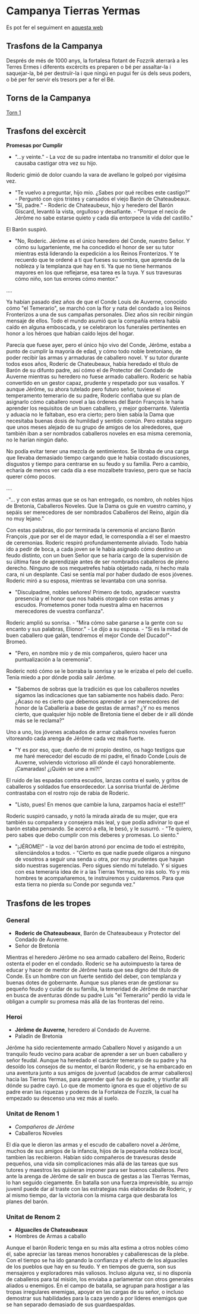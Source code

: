 # Campanya Tierras Yermas

Es pot fer el seguiment en [aquesta web](http://orkete.wixsite.com/tierrasyermas)

## Trasfons de la Campanya

Després de més de 1000 anys, la fortalesa flotant de Fozzrik aterrarà a les Terres Ermes i diferents excèrcits es preparen o bé per assaltar-la i saquejar-la, bé per destruïr-la i que ningú en pugui fer ús dels seus poders, o bé per fer servir els tresors per a fer el Bé.

## Torns de la Campanya
[Torn 1](./torn_1.md)

## Trasfons del excèrcit

**Promesas por Cumplir**

- "...y veinte." - La voz de su padre intentaba no transmitir el dolor que le causaba castigar otra vez su hijo.

Roderic gimió de dolor cuando la vara de avellano le golpeó por vigésima vez.

- "Te vuelvo a preguntar, hijo mío. ¿Sabes por qué recibes este castigo?" - Perguntó con ojos tristes y cansados el viejo Barón de Chateaubeaux.
- "Sí, padre." - Roderic de Chateaubeux, hijo y heredero del Barón Giscard, levantó la vista, orgulloso y desafiante. - "Porque el necio de Jérôme no sabe estarse quieto y cada día entorpece la vida del castillo."

El Barón suspiró. 

- "No, Roderic. Jérôme es el único heredero del Conde, nuestro Señor. Y cómo su lugarteniente, me ha concedido el honor de ser su tutor mientras está liderando la expedición a los Reinos Fronterizos. Y te recuerdo que te ordené a ti que fueses su sombra, que aprenda de la nobleza y la templanza que hay en ti. Ya que no tiene hermanos mayores en los que reflejarse, esa tarea es la tuya. Y sus travesuras cómo niño, son tus errores cómo mentor."

....

Ya habían pasado diez años de que el Conde Louis de Auverne, conocido cómo "el Temerario", se marchó con la flor y nata del condado a los Reinos Fronterizos a una de sus campañas personales. Diez años sin recibir ningún mensaje de ellos. Todo el mundo asumió que la compañía entera había caído en alguna emboscada, y se celebraron los funerales pertinentes en honor a los héroes que habían caído lejos del hogar.

Parecía que fuese ayer, pero el único hijo vivo del Conde, Jérôme, estaba a punto de cumplir la mayoría de edad, y cómo todo noble bretoniano, de poder recibir las armas y armaduras de caballero novel. Y su tutor durante todos esos años, Roderic de Chateubeaux, había heredado el título de Barón de su difunto padre, así cómo el de Protector del Condado de Auverne mientras su heredero no fuese armado caballero. Roderic se había convertido en un gestor capaz, prudente y respetado por sus vasallos. Y aunque Jérôme, su ahora tutelado pero futuro señor, tuviese el temperamento temerario de su padre, Roderic confiaba que su plan de asignarlo cómo caballero novel a las órdenes del Barón François le haría aprender los requisitos de un buen caballero, y mejor gobernante. Valentía y aduacia no le faltaban, eso era cierto; pero bien sabía la Dama que necesitaba buenas dosis de humildad y sentido común. Pero estaba seguro que unos meses alejado de su grupo de amigos de los alrededores, que también iban a ser nombrados caballeros noveles en esa misma ceremonia, no le harían ningún daño.

No podía evitar tener una mezcla de sentimientos. Se libraba de una carga que llevaba demasiado tiempo cargando que le había costado discusiones, disgustos y tiempo para centrarse en su feudo y su família. Pero a cambio, echaría de menos ver cada día a ese mozalbete travieso, pero que se hacía querer cómo pocos.

....

-"... y con estas armas que se os han entregado, os nombro, oh nobles hijos de Bretonia, Caballeros Noveles. Que la Dama os guíe en vuestro camino, y sepáis ser merecedores de ser nombrados Caballeros del Reino, algún día no muy lejano." 

Con estas palabras, dio por terminada la ceremonia el anciano Barón François ,que por ser el de mayor edad, le correspondía a él ser el maestro de ceremonias. Roderic respiró profundamentemente aliviado. Todo había ido a pedir de boca, a cada joven se le había asignado cómo destino un feudo distinto, con un buen Señor que se haría cargo de la supervisión de su última fase de aprendizaje antes de ser nombrados caballeros de pleno derecho. Ninguno de sos mequetrefes había objetado nada, ni hecho mala cara, ni un desplante. Casi se sentía mal por haber dudado de esos jóvenes. Roderic miró a su esposa, mientras se levantaba con una sonrisa.

- "Disculpadme, nobles señores! Primero de todo, agradecer vuestra presencia y el honor que nos habéis otorgado con estas armas y escudos. Prometemos poner toda nuestra alma en hacernos merecedores de vuestra confianza".

Roderic amplió su sonrisa. - "Mira cómo sabe ganarse a la gente con su encanto y sus palabras, Elionor." - Le dijo a su esposa. - "Si es la mitad de buen caballero que galán, tendremos el mejor Conde del Ducado!"- Bromeó.

- "Pero, en nombre mío y de mis compañeros, quiero hacer una puntualización a la ceremonia". 

Roderic notó cómo se le borraba la sonrisa y se le erizaba el pelo del cuello. Tenía miedo a por dónde podía salir Jérôme.

- "Sabemos de sobras que la tradición es que los caballeros noveles sigamos las indicaciones que tan sabiamente nos habéis dado. Pero: ¿Acaso no es cierto que debemos aprender a ser merecedores del honor de la Caballería a base de gestas de armas? ¿Y no es menos cierto, que qualquier hijo noble de Bretonia tiene el deber de ir allí dónde más se le reclama?"

Uno a uno, los jóvenes acabados de armar caballeros noveles fueron vitoreando cada arenga de Jérôme cada vez más fuerte.

- "Y es por eso, que; dueño de mi propio destino, os hago testigos que me haré merecedor del escudo de mi padre, el finado Conde Louis de Auverne, volviendo victorioso allí dónde él cayó honorablemente. ¡Camaradas! ¿¡Quién se une a mí?!"

El ruido de las espadas contra escudos, lanzas contra el suelo, y gritos de caballeros y soldados fue ensordecedor. La sonrisa triunfal de Jérôme contrastaba con el rostro rojo de rabia de Roderic.

- "Listo, pues! En menos que cambie la luna, zarpamos hacia el este!!!"

Roderic suspiró cansado, y notó la mirada airada de su mujer, que era también su compañera y consejera más leal, y que podía adivinar lo que el barón estaba pensando. Se acercó a ella, le besó, y le susurró. - "Te quiero, pero sabes que debo cumplir con mis deberes y promesas. Lo siento."

- "¡JÉROME!" - la voz del barón atronó por encima de todo el estrépito, silenciándolos a todos. - "Cierto es que nadie puede oligaros a ninguno de vosotros a seguir una senda u otra, por muy prudentes que hayan sido nuestras sugerencias. Pero sigues siendo mi tutelado. Y si sigues con esa temeraria idea de ir a las Tierras Yermas, no irás solo. Yo y mis hombres te acompañaremos, te instruiremos y cuidaremos. Para que esta tierra no pierda su Conde por segunda vez."

## Trasfons de les tropes

### General
* **Roderic de Chateaubeaux**, Barón de Chateaubeaux y Protector del Condado de Auverne.
* Señor de Bretonia

Mientras el heredero Jérôme no sea armado caballero del Reino, Roderic ostenta el poder en el condado. Roderic se ha autoimpuesto la tarea de educar y hacer de mentor de Jérôme hasta que sea digno del título de Conde. Es un hombre con un fuerte sentido del deber, con templanza y buenas dotes de gobernante. Aunque sus planes eran de gestionar su pequeño feudo y cuidar de su família, la temeridad de Jérôme de marchar en busca de aventuras dónde su padre Luis "el Temerario" perdió la vida le obligan a cumplir su promesa más allá de las fronteras del reino.

### Heroi
* **Jérôme de Auverne**, heredero al Condado de Auverne.
* Paladín de Bretonia

Jérôme ha sido recientemente armado Caballero Novel y asigando a un tranquilo feudo vecino para acabar de aprender a ser un buen caballero y señor feudal. Aunque ha heredado el carácter temerario de su padre y ha desoído los consejos de su mentor, el barón Roderic, y se ha embarcado en una aventura junto a sus amigos de juventud (acabdos de armar caballeros) hacia las Tierras Yermas, para aprender qué fue de su padre, y triunfar allí dónde su padre cayó. Lo que de momento ignora es que el objetivo de su padre eran las riquezas y poderes de la Fortaleza de Fozzik, la cual ha empezado su descenso una vez más al suelo.

### Unitat de Renom 1
* *Compañeros de Jérôme*
* Caballeros Noveles

El día que le dieron las armas y el escudo de caballero novel a Jérôme, muchos de sus amigos de la infancia, hijos de la pequeña nobleza local, tambien las recibieron. Habían sido compañeros de travesuras desde pequeños, una vida sin complicaciones más allá de las tareas que sus tutores y maestros les quisieran imponer para ser buenos caballeros. Pero ante la arenga de Jérôme de salir en busca de gestas a las Tierras Yermas, lo han seguido ciegamente. En batalla son una fuerza imprevisible, su arrojo juvenil puede dar al traste con las estrategias más elaboradas de Roderic, y al mismo tiempo, dar la victoria con la misma carga que desbarata los planes del barón.

### Unitat de Renom 2
* **Alguaciles de Chateaubeaux**
* Hombres de Armas a caballo

Aunque el barón Roderic tenga en su más alta estima a otros nobles cómo él, sabe apreciar las tareas menos honorables y caballerescas de la plebe. Con el tiempo se ha ido ganando la confianza y el afecto de los alguaciles de los pueblos que hay en su feudo. Y en tiempos de guerra, son sus mensajeros y exploradores más valiosos. Incluso alguna vez, si no disponía de caballeros para tal misión, los enviaba a parlamentar con otros generales aliados u enemigos. En el campo de batalla, se agrupan para hostigar a las tropas irregulares enemigas, apoyar en las cargas de su señor, o incluso demostrar sus habilidades para la caza yendo a por líderes enemigos que se han separado demasiado de sus guardaespaldas. 
